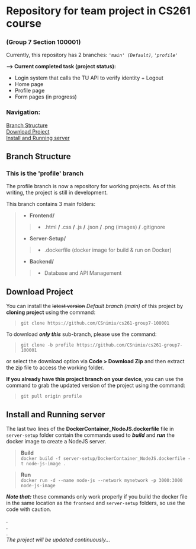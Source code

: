 
# Repository for team project in CS261 course
### (Group 7 Section 100001)
Currently, this repository has 2 branches: *`'main' (Default)`*, *`'profile'`*  

**--> Current completed task (project status):**
- Login system that calls the TU API to verify identity + Logout
- Home page
- Profile page
- Form pages (in progress)
  
### **Navigation:**  
[Branch Structure](#branch-structure "Branch information")  
[Download Project](#download-project "Install the project on your local")  
[Install and Running server](#install-and-running-server "Install and running server by Docker")  


## Branch Structure
### This is the 'profile' branch
The profile branch is now a repository for working projects. As of this writing, the project is still in development.  

This branch contains 3 main folders:
>
>* **Frontend/**
>>   * .html **/** .css **/** .js **/** .json **/** .png (images) **/** .gitignore
>> 
>* **Server-Setup/**
>>   * .dockerfile (docker image for build & run on Docker)  
>>
>* **Backend/**
>>   * Database and API Management
>
  
## Download Project 
You can install the ~~latest version~~ *Default branch (main)* of this project by **cloning project** using the command:  
>`git clone https://github.com/CSnimiu/cs261-group7-100001`  

To download ***only this*** sub-branch, please use the command:
>`git clone -b profile https://github.com/CSnimiu/cs261-group7-100001` 

or select the download option via **Code > Download Zip** and then extract the zip file to access the working folder.  
  
**If you already have this project branch on your device**, you can use the command to grab the updated version of the project using the command:  
>`git pull origin profile`  


## Install and Running server
The last two lines of the **DockerContainer_NodeJS.dockerfile** file in `server-setup` folder contain the commands used to ***build*** and ***run*** the docker image to create a NodeJS server.  

> **Build**  
>`docker build -f server-setup/DockerContainer_NodeJS.dockerfile -t node-js-image .`  

> **Run**  
>`docker run -d --name node-js --network mynetwork -p 3000:3000 node-js-image`

***Note that:*** these commands only work properly if you build the docker file in the same location as the `frontend` and `server-setup` folders, so use the code with caution.  

.  
.  
.  
*The project will be updated continuously...*
